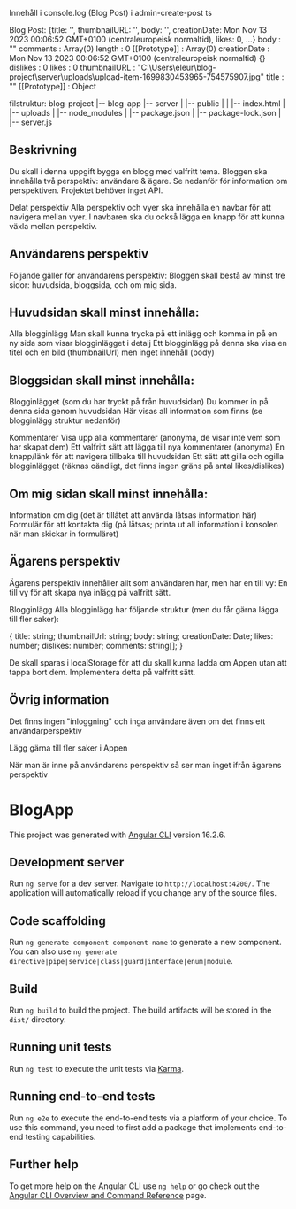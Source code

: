 Innehåll i console.log (Blog Post) i admin-create-post ts

Blog Post: 
{title: '', thumbnailURL: '', body: '', creationDate: Mon Nov 13 2023 00:06:52 GMT+0100 (centraleuropeisk normaltid), likes: 0, …}
body
: 
""
comments
: 
Array(0)
length
: 
0
[[Prototype]]
: 
Array(0)
creationDate
: 
Mon Nov 13 2023 00:06:52 GMT+0100 (centraleuropeisk normaltid) {}
dislikes
: 
0
likes
: 
0
thumbnailURL
: 
"C:\\Users\\eleur\\blog-project\\server\\uploads\\upload-item-1699830453965-754575907.jpg"
title
: 
""
[[Prototype]]
: 
Object

  filstruktur:
blog-project
|-- blog-app
|-- server
|   |-- public
|   |   |-- index.html
|   |-- uploads
|   |-- node_modules
|   |-- package.json
|   |-- package-lock.json
|   |-- server.js

## Beskrivning
Du skall i denna uppgift bygga en blogg med valfritt tema. Bloggen ska innehålla två perspektiv: användare & ägare. Se nedanför för information om perspektiven. Projektet behöver inget API.

Delat perspektiv
Alla perspektiv och vyer ska innehålla en navbar för att navigera mellan vyer. I navbaren ska du också lägga en knapp för att kunna växla mellan perspektiv.


## Användarens perspektiv

Följande gäller för användarens perspektiv:
Bloggen skall bestå av minst tre sidor: huvudsida, bloggsida, och om mig sida.

## Huvudsidan skall minst innehålla:
Alla blogginlägg
Man skall kunna trycka på ett inlägg och komma in på en ny sida som visar blogginlägget i detalj
Ett blogginlägg på denna ska visa en titel och en bild (thumbnailUrl) men inget innehåll (body)


## Bloggsidan skall minst innehålla:
Blogginlägget (som du har tryckt på från huvudsidan)
Du kommer in på denna sida genom huvudsidan
Här visas all information som finns (se blogginlägg struktur nedanför)

Kommentarer
Visa upp alla kommentarer (anonyma, de visar inte vem som har skapat dem)
Ett valfritt sätt att lägga till nya kommentarer (anonyma)
En knapp/länk för att navigera tillbaka till huvudsidan
Ett sätt att gilla och ogilla blogginlägget (räknas oändligt, det finns ingen gräns på antal likes/dislikes)


## Om mig sidan skall minst innehålla:
Information om dig (det är tillåtet att använda låtsas information här)
Formulär för att kontakta dig (på låtsas; printa ut all information i konsolen när man skickar in formuläret)


## Ägarens perspektiv

Ägarens perspektiv innehåller allt som användaren har, men har en till vy:
En till vy för att skapa nya inlägg på valfritt sätt.

Blogginlägg
Alla blogginlägg har följande struktur (men du får gärna lägga till fler saker):

{ title: string; thumbnailUrl: string; body: string; creationDate: Date; likes: number; dislikes: number; comments: string[]; }


De skall sparas i localStorage för att du skall kunna ladda om Appen utan att tappa bort dem. Implementera detta på valfritt sätt.


## Övrig information
Det finns ingen "inloggning" och inga användare även om det finns ett användarperspektiv


Lägg gärna till fler saker i Appen


När man är inne på användarens perspektiv så ser man inget ifrån ägarens perspektiv

# BlogApp

This project was generated with [Angular CLI](https://github.com/angular/angular-cli) version 16.2.6.

## Development server

Run `ng serve` for a dev server. Navigate to `http://localhost:4200/`. The application will automatically reload if you change any of the source files.

## Code scaffolding

Run `ng generate component component-name` to generate a new component. You can also use `ng generate directive|pipe|service|class|guard|interface|enum|module`.

## Build

Run `ng build` to build the project. The build artifacts will be stored in the `dist/` directory.

## Running unit tests

Run `ng test` to execute the unit tests via [Karma](https://karma-runner.github.io).

## Running end-to-end tests

Run `ng e2e` to execute the end-to-end tests via a platform of your choice. To use this command, you need to first add a package that implements end-to-end testing capabilities.

## Further help

To get more help on the Angular CLI use `ng help` or go check out the [Angular CLI Overview and Command Reference](https://angular.io/cli) page.
